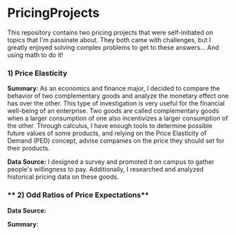 # PricingProjects

This repository contains two pricing projects that were self-initiated on topics that I'm passinate about. They both came with challenges, but I greatly enjoyed solving complex problems to get to these answers... And using math to do it!

### **1) Price Elasticity**

**Summary**: As an economics and finance major, I decided to compare the behavior of two complementary goods and analyze the monetary effect one has over the other. This type of investigation is very useful for the financial well-being of an enterprise. Two goods are called complementary goods when a larger consumption of one also incentivizes a larger consumption of the other. Through calculus, I have enough tools to determine possible future values of some products, and relying on the Price Elasticity of Demand (PED) concept, advise companies on the price they should set for their products. 

**Data Source:** I designed a survey and promoted it on campus to gather people's willingness to pay. Additionally, I researched and analyzed historical pricing data on these goods. 


### ** 2) Odd Ratios of Price Expectations**


**Data Source:**


**Summary**:
